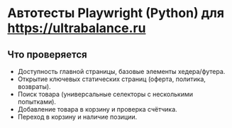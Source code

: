 # Автотесты Playwright (Python) для https://ultrabalance.ru

## Что проверяется
- Доступность главной страницы, базовые элементы хедера/футера.
- Открытие ключевых статических страниц (оферта, политика, возвраты).
- Поиск товара (универсальные селекторы с несколькими попытками).
- Добавление товара в корзину и проверка счётчика.
- Переход в корзину и наличие позиции.


